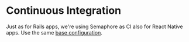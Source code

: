 # Continuous Integration

Just as for Rails apps, we're using Semaphore as CI also for React Native apps.
Use the same [base configuration](../ruby_on_rails/configure_ci.md).
